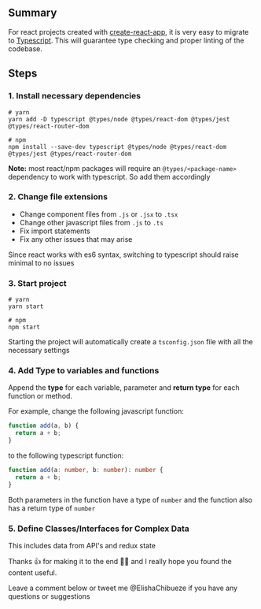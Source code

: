 ## Summary

For react projects created with [create-react-app](https://create-react-app.dev/docs/getting-started/), it is very easy to migrate to [Typescript](https://www.typescriptlang.org/). This will guarantee type checking and proper linting of the codebase.

## Steps

### 1. Install necessary dependencies

```shell
# yarn
yarn add -D typescript @types/node @types/react-dom @types/jest @types/react-router-dom

# npm
npm install --save-dev typescript @types/node @types/react-dom @types/jest @types/react-router-dom
```

**Note:** most react/npm packages will require an `@types/<package-name>` dependency to work with typescript. So add them accordingly

### 2. Change file extensions

- Change component files from `.js` or `.jsx` to `.tsx`
- Change other javascript files from `.js` to `.ts`
- Fix import statements
- Fix any other issues that may arise

Since react works with es6 syntax, switching to typescript should raise minimal to no issues

### 3. Start project

```shell
# yarn
yarn start

# npm
npm start
```

Starting the project will automatically create a `tsconfig.json` file with all the necessary settings

### 4. Add Type to variables and functions

Append the **type** for each variable, parameter and **return type** for each function or method.

For example, change the following javascript function:

```javascript
function add(a, b) {
  return a + b;
}
```

to the following typescript function:

```typescript
function add(a: number, b: number): number {
  return a + b;
}
```

Both parameters in the function have a type of `number` and the function also has a return type of `number`

### 5. Define Classes/Interfaces for Complex Data

This includes data from API's and redux state

Thanks 👍 for making it to the end 👨‍💻 and I really hope you found the content useful.

Leave a comment below or tweet me @ElishaChibueze if you have any questions or suggestions
